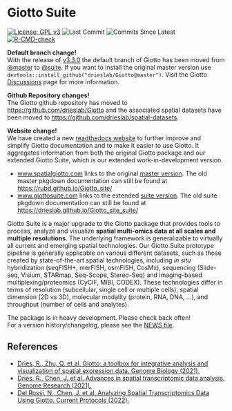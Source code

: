 
<!-- README.md is generated from README.Rmd. Please edit that file -->
<!-- This line is from RStudio -->

# Giotto Suite

<!-- badges: start -->

[![License: GPL
v3](https://img.shields.io/badge/License-GPLv3-blue.svg)](https://www.gnu.org/licenses/gpl-3.0)
![Last
Commit](https://badgen.net/github/last-commit/drieslab/Giotto/suite)
![Commits Since
Latest](https://img.shields.io/github/commits-since/drieslab/Giotto/latest/suite)
[![R-CMD-check](https://github.com/drieslab/Giotto/actions/workflows/R-CMD-check.yaml/badge.svg?branch=suite)](https://github.com/drieslab/Giotto/actions/workflows/R-CMD-check.yaml)
<!-- badges: end -->

**Default branch change!**  
With the release of
[v3.3.0](https://github.com/drieslab/Giotto/releases/tag/v3.3.0) the
default branch of Giotto has been moved from
[@master](https://github.com/drieslab/Giotto/tree/master) to
[@suite](https://github.com/drieslab/Giotto/tree/suite). If you want to
install the original master version use
`devtools::install_github("drieslab/Giotto@master")`. Visit the Giotto
[Discussions](https://github.com/drieslab/Giotto/discussions) page for
more information.

**Github Repository changes!**  
The Giotto github repository has moved to
<https://github.com/drieslab/Giotto> and the associated spatial datasets
have been moved to <https://github.com/drieslab/spatial-datasets>.

**Website change!**  
We have created a new [readthedocs
website](https://giottosuite.readthedocs.io/en/latest/#) to further
improve and simplify Giotto documentation and to make it easier to use
Giotto. It aggregates information from both the original Giotto package
and our extended Giotto Suite, which is our extended work-in-development
version.  
- www.spatialgiotto.com links to the original [master
version](https://giottosuite.readthedocs.io/en/master/). The old master
pkgdown documentation can still be found at
<https://rubd.github.io/Giotto_site/>  
- www.giottosuite.com links to the extended [suite
version](https://giottosuite.readthedocs.io/en/latest/). The old suite
pkgdown documentation can still be found at
<https://drieslab.github.io/Giotto_site_suite/>

Giotto Suite is a major upgrade to the Giotto package that provides
tools to process, analyze and visualize **spatial multi-omics data at
all scales and multiple resolutions**. The underlying framework is
generalizable to virtually all current and emerging spatial
technologies. Our Giotto Suite prototype pipeline is generally
applicable on various different datasets, such as those created by
state-of-the-art spatial technologies, including *in situ* hybridization
(seqFISH+, merFISH, osmFISH, CosMx), sequencing (Slide-seq, Visium,
STARmap, Seq-Scope, Stereo-Seq) and imaging-based
multiplexing/proteomics (CyCIF, MIBI, CODEX). These technologies differ
in terms of resolution (subcellular, single cell or multiple cells),
spatial dimension (2D vs 3D), molecular modality (protein, RNA, DNA, …),
and throughput (number of cells and analytes).

The package is in heavy development. Please check back often!  
For a version history/changelog, please see the [NEWS
file](https://github.com/drieslab/Giotto/blob/suite/NEWS.md).

<!-- <img src="inst/images/general_figs/overview_datasets.png" /> -->

## References

- [Dries, R., Zhu, Q. et al. Giotto: a toolbox for integrative analysis
  and visualization of spatial expression data. Genome Biology
  (2021).](https://genomebiology.biomedcentral.com/articles/10.1186/s13059-021-02286-2)
- [Dries, R., Chen, J. et al. Advances in spatial transcriptomic data
  analysis. Genome Research
  (2021).](https://genome.cshlp.org/content/31/10/1706.long)
- [Del Rossi, N., Chen, J. et al. Analyzing Spatial Transcriptomics Data
  Using Giotto. Current Protocols
  (2022).](https://currentprotocols.onlinelibrary.wiley.com/doi/abs/10.1002/cpz1.405)

